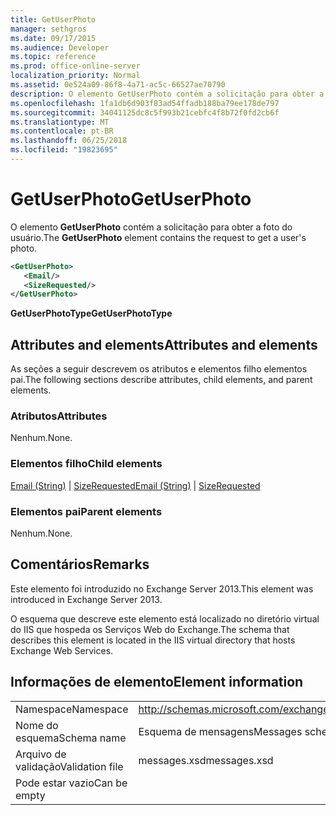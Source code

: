 ```yaml
---
title: GetUserPhoto
manager: sethgros
ms.date: 09/17/2015
ms.audience: Developer
ms.topic: reference
ms.prod: office-online-server
localization_priority: Normal
ms.assetid: 0e524a09-86f8-4a71-ac5c-66527ae70790
description: O elemento GetUserPhoto contém a solicitação para obter a foto do usuário.
ms.openlocfilehash: 1fa1db6d903f83ad54ffadb188ba79ee178de797
ms.sourcegitcommit: 34041125dc8c5f993b21cebfc4f8b72f0fd2cb6f
ms.translationtype: MT
ms.contentlocale: pt-BR
ms.lasthandoff: 06/25/2018
ms.locfileid: "19823695"
---
```

# <a name="getuserphoto"></a><span data-ttu-id="1fcb1-103">GetUserPhoto</span><span class="sxs-lookup"><span data-stu-id="1fcb1-103">GetUserPhoto</span></span>

<span data-ttu-id="1fcb1-104">O elemento **GetUserPhoto** contém a solicitação para obter a foto do usuário.</span><span class="sxs-lookup"><span data-stu-id="1fcb1-104">The **GetUserPhoto** element contains the request to get a user's photo.</span></span> 
  
```XML
<GetUserPhoto>
   <Email/>
   <SizeRequested/>
</GetUserPhoto>
```

 <span data-ttu-id="1fcb1-105">**GetUserPhotoType**</span><span class="sxs-lookup"><span data-stu-id="1fcb1-105">**GetUserPhotoType**</span></span>
## <a name="attributes-and-elements"></a><span data-ttu-id="1fcb1-106">Attributes and elements</span><span class="sxs-lookup"><span data-stu-id="1fcb1-106">Attributes and elements</span></span>

<span data-ttu-id="1fcb1-107">As seções a seguir descrevem os atributos e elementos filho elementos pai.</span><span class="sxs-lookup"><span data-stu-id="1fcb1-107">The following sections describe attributes, child elements, and parent elements.</span></span>
  
### <a name="attributes"></a><span data-ttu-id="1fcb1-108">Atributos</span><span class="sxs-lookup"><span data-stu-id="1fcb1-108">Attributes</span></span>

<span data-ttu-id="1fcb1-109">Nenhum.</span><span class="sxs-lookup"><span data-stu-id="1fcb1-109">None.</span></span>
  
### <a name="child-elements"></a><span data-ttu-id="1fcb1-110">Elementos filho</span><span class="sxs-lookup"><span data-stu-id="1fcb1-110">Child elements</span></span>

<span data-ttu-id="1fcb1-111">[Email (String)](email-string.md) | [SizeRequested](sizerequested.md)</span><span class="sxs-lookup"><span data-stu-id="1fcb1-111">[Email (String)](email-string.md) | [SizeRequested](sizerequested.md)</span></span>
  
### <a name="parent-elements"></a><span data-ttu-id="1fcb1-112">Elementos pai</span><span class="sxs-lookup"><span data-stu-id="1fcb1-112">Parent elements</span></span>

<span data-ttu-id="1fcb1-113">Nenhum.</span><span class="sxs-lookup"><span data-stu-id="1fcb1-113">None.</span></span>
  
## <a name="remarks"></a><span data-ttu-id="1fcb1-114">Comentários</span><span class="sxs-lookup"><span data-stu-id="1fcb1-114">Remarks</span></span>

<span data-ttu-id="1fcb1-115">Este elemento foi introduzido no Exchange Server 2013.</span><span class="sxs-lookup"><span data-stu-id="1fcb1-115">This element was introduced in Exchange Server 2013.</span></span>
  
<span data-ttu-id="1fcb1-116">O esquema que descreve este elemento está localizado no diretório virtual do IIS que hospeda os Serviços Web do Exchange.</span><span class="sxs-lookup"><span data-stu-id="1fcb1-116">The schema that describes this element is located in the IIS virtual directory that hosts Exchange Web Services.</span></span>
  
## <a name="element-information"></a><span data-ttu-id="1fcb1-117">Informações de elemento</span><span class="sxs-lookup"><span data-stu-id="1fcb1-117">Element information</span></span>

|||
|:-----|:-----|
|<span data-ttu-id="1fcb1-118">Namespace</span><span class="sxs-lookup"><span data-stu-id="1fcb1-118">Namespace</span></span>  <br/> |http://schemas.microsoft.com/exchange/services/2006/messages  <br/> |
|<span data-ttu-id="1fcb1-119">Nome do esquema</span><span class="sxs-lookup"><span data-stu-id="1fcb1-119">Schema name</span></span>  <br/> |<span data-ttu-id="1fcb1-120">Esquema de mensagens</span><span class="sxs-lookup"><span data-stu-id="1fcb1-120">Messages schema</span></span>  <br/> |
|<span data-ttu-id="1fcb1-121">Arquivo de validação</span><span class="sxs-lookup"><span data-stu-id="1fcb1-121">Validation file</span></span>  <br/> |<span data-ttu-id="1fcb1-122">messages.xsd</span><span class="sxs-lookup"><span data-stu-id="1fcb1-122">messages.xsd</span></span>  <br/> |
|<span data-ttu-id="1fcb1-123">Pode estar vazio</span><span class="sxs-lookup"><span data-stu-id="1fcb1-123">Can be empty</span></span>  <br/> ||
   

